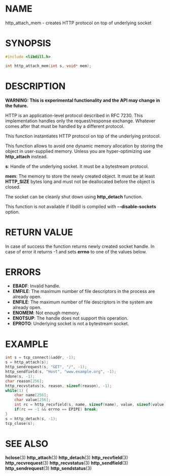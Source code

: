 # NAME

http_attach_mem - creates HTTP protocol on top of underlying socket

# SYNOPSIS

```c
#include <libdill.h>

int http_attach_mem(int s, void* mem);
```

# DESCRIPTION

**WARNING: This is experimental functionality and the API may change in the future.**

HTTP is an application-level protocol described in RFC 7230. This
implementation handles only the request/response exchange. Whatever
comes after that must be handled by a different protocol.

This function instantiates HTTP protocol on top of the underlying
protocol.

This function allows to avoid one dynamic memory allocation by
storing the object in user-supplied memory. Unless you are
hyper-optimizing use **http_attach** instead.

**s**: Handle of the underlying socket. It must be a bytestream protocol.

**mem**: The memory to store the newly created object. It must be at least **HTTP_SIZE** bytes long and must not be deallocated before the object is closed.

The socket can be cleanly shut down using **http_detach** function.

This function is not available if libdill is compiled with **--disable-sockets** option.

# RETURN VALUE

In case of success the function returns newly created socket handle. In case of error it returns -1 and sets **errno** to one of the values below.

# ERRORS

* **EBADF**: Invalid handle.
* **EMFILE**: The maximum number of file descriptors in the process are already open.
* **ENFILE**: The maximum number of file descriptors in the system are already open.
* **ENOMEM**: Not enough memory.
* **ENOTSUP**: The handle does not support this operation.
* **EPROTO**: Underlying socket is not a bytestream socket.

# EXAMPLE

```c
int s = tcp_connect(&addr, -1);
s = http_attach(s);
http_sendrequest(s, "GET", "/", -1);
http_sendfield(s, "Host", "www.example.org", -1);
hdone(s, -1);
char reason[256];
http_recvstatus(s, reason, sizeof(reason), -1);
while(1) {
    char name[256];
    char value[256];
    int rc = http_recvfield(s, name, sizeof(name), value, sizeof(value), -1);
    if(rc == -1 && errno == EPIPE) break;
}
s = http_detach(s, -1);
tcp_close(s);
```
# SEE ALSO

**hclose**(3) **http_attach**(3) **http_detach**(3) **http_recvfield**(3) **http_recvrequest**(3) **http_recvstatus**(3) **http_sendfield**(3) **http_sendrequest**(3) **http_sendstatus**(3) 
